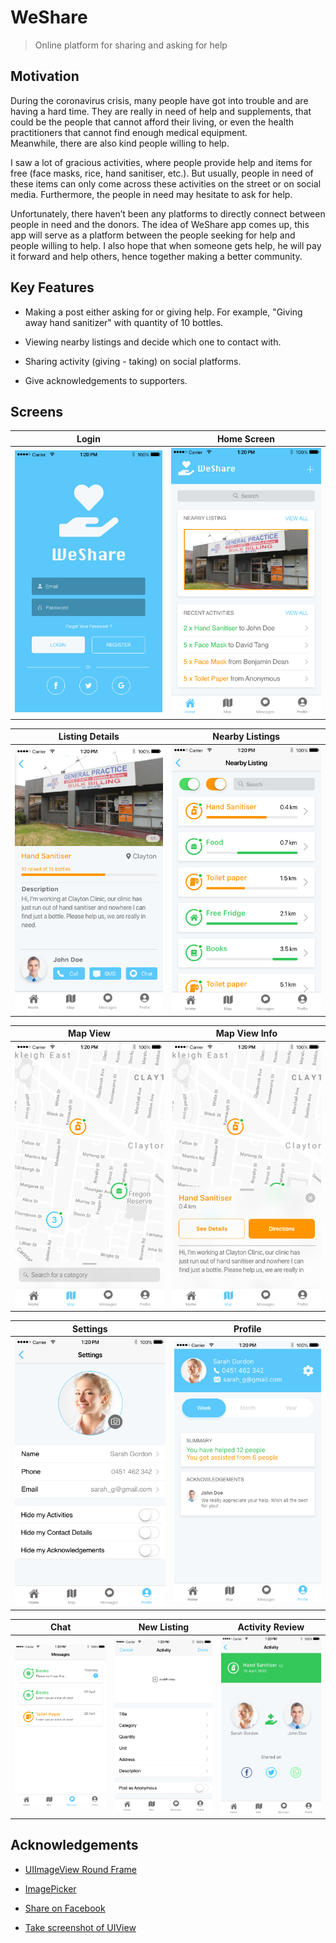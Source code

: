 # WeShare

> Online platform for sharing and asking for help

## Motivation

During the coronavirus crisis, many people have got into trouble and are having a hard time. 
They are really in need of help and supplements, that could be the people that cannot afford their living, 
or even the health practitioners that cannot find enough medical equipment.  
Meanwhile, there are also kind people willing to help. 

I saw a lot of gracious activities, where people provide help and items for free (face masks, rice, hand sanitiser, etc.). 
But usually, people in need of these items can only come across these activities on the street or on social media. 
Furthermore, the people in need may hesitate to ask for help. 

Unfortunately, there haven’t been any platforms to directly connect between people in need and the donors.
The idea of WeShare app comes up, this app will serve as a platform between the people seeking for help and people willing to help. 
I also hope that when someone gets help, he will pay it forward and help others, hence together making a better community.

## Key Features

- Making a post either asking for or giving help. For example, "Giving away hand sanitizer" with quantity of 10 bottles.

- Viewing nearby listings and decide which one to contact with.

- Sharing activity (giving - taking) on social platforms.

- Give acknowledgements to supporters.

## Screens

| Login | Home Screen | 
| :---: |:---:| 
| ![login](docs/LoginScreen.png) | ![home](docs/HomeScreen.png) | 

| Listing Details | Nearby Listings | 
| :---: |:---:|
| ![listingDetails](docs/ListingDetails.png) | ![nearbyListing](docs/NearbyListing.png) |

| Map View | Map View Info | 
| :---: | :---: |
| ![mapView](docs/MapView.png) | ![mapViewInfo](docs/MoreInfo.png) |

| Settings | Profile |
| :---: |:---:|
| ![settings](docs/Settings.png) | ![profile](docs/Profile.png) |

| Chat | New Listing | Activity Review | 
| :---: |:---:| :---:|
| ![chat](docs/Messages.png) | ![newListing](docs/NewPost.png) | ![activityReview](docs/ActivityReview.png) |

## Acknowledgements

- [UIImageView Round Frame](https://stackoverflow.com/questions/25476139/how-do-i-make-an-uiimage-view-with-rounded-corners-cgrect-swift)

- [ImagePicker](https://stackoverflow.com/questions/25510081/how-to-allow-user-to-pick-the-image-with-swift)

- [Share on Facebook](https://stackoverflow.com/questions/46690231/share-on-facebook-ios-11-swift)

- [Take screenshot of UIView](https://www.youtube.com/watch?v=TkUeY_aQyeI)